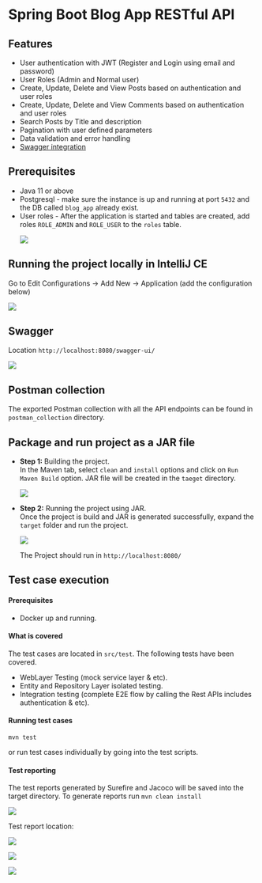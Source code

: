 # Spring Boot Blog App RESTful API

## Features
- User authentication with JWT (Register and Login using email and password)
- User Roles (Admin and Normal user)
- Create, Update, Delete and View Posts based on authentication and user roles
- Create, Update, Delete and View Comments based on authentication and user roles
- Search Posts by Title and description
- Pagination with user defined parameters
- Data validation and error handling
- [Swagger integration](#swagger)


## Prerequisites
- Java 11 or above
- Postgresql - make sure the instance is up and running at port `5432` and the DB called `blog_app` already exist.
- User roles - After the application is started and tables are created, add roles `ROLE_ADMIN` and `ROLE_USER` to the `roles` table.
  <p><img src="https://i.imgur.com/lyLdaZe.png"></img></p>


## Running the project locally in IntelliJ CE
Go to Edit Configurations → Add New → Application (add the configuration below)
<p><img src="https://i.imgur.com/xHTvDli.png"></img></p>


## Swagger
Location `http://localhost:8080/swagger-ui/`
<p><img src="https://i.imgur.com/RHJAhkK.png"></img></p>

## Postman collection
The exported Postman collection with all the API endpoints can be found in `postman_collection` directory.

## Package and run project as a JAR file

+ **Step 1:** Building the project.<br />
  In the Maven tab, select `clean` and `install` options and click on `Run Maven Build` option. JAR file will be created in the `taeget` directory. 
  <p><img src="https://i.imgur.com/QMRkFui.png"></img></p>
  
+ **Step 2:** Running the project using JAR.<br />
  Once the project is build and JAR is generated successfully, expand the `target` folder and run the project.
  <p><img src="https://i.imgur.com/PyXb580.png"></img></p>
  

  The Project should run in `http://localhost:8080/`

## Test case execution

#### Prerequisites
* Docker up and running.


#### What is covered
The test cases are located in `src/test`. The following tests have been covered.
* WebLayer Testing (mock service layer & etc).
* Entity and Repository Layer isolated testing.
* Integration testing (complete E2E flow by calling the Rest APIs includes authentication & etc).

#### Running test cases
```mvn test```

or run test cases individually by going into the test scripts.

#### Test reporting
The test reports generated by Surefire and Jacoco will be saved into the target directory. To generate reports run
```mvn clean install```
<p><img src="https://i.imgur.com/KhPvhlN.png"></img></p>

Test report location:
<p><img src="https://i.imgur.com/cgds4AG.png"></img></p>
<p><img src="https://i.imgur.com/SJ1Ppgb.png"></img></p>
<p><img src="https://i.imgur.com/BklQvjt.png"></img></p>




